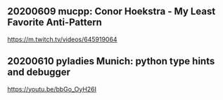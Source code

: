 ## 20200609 mucpp: Conor Hoekstra - My Least Favorite Anti-Pattern
https://m.twitch.tv/videos/645919064

## 20200610 pyladies Munich: python type hints and debugger
https://youtu.be/bbGo_OyH26I


